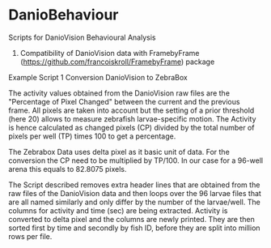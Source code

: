 # DanioBehaviour
Scripts for DanioVision Behavioural Analysis

1) Compatibility of DanioVision data with FramebyFrame (https://github.com/francoiskroll/FramebyFrame) package

Example Script 1 Conversion DanioVision to ZebraBox 

The activity values obtained from the DanioVision raw files are the "Percentage of Pixel Changed" between the current and the previous frame. All pixels are taken into account but the setting of a prior threshold (here 20) allows to measure zebrafish larvae-specific motion. The Activity is hence calculated as changed pixels (CP) divided by the total number of pixels per well (TP) times 100 to get a percentage. 

The Zebrabox Data uses delta pixel as it basic unit of data. For the conversion the CP need to be multiplied by TP/100. In our case for a 96-well arena this equals to 82.8075 pixels. 

The Script described removes extra header lines that are obtained from the raw files of the DanioVision data and then loops over the 96 larvae files that are all named similarly and only differ by the number of the larvae/well. The columns for activity and time (sec) are being extracted. Activity is converted to delta pixel and the columns are newly printed. They are then sorted first by time and secondly by fish ID, before they are split into million rows per file. 
